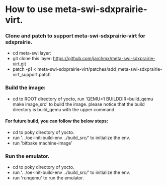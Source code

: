 # How to use meta-swi-sdxprairie-virt.

### Clone and patch to support meta-swi-sdxprairie-virt for sdxprairie.

  - cd meta-swi layer: 
  - git clone this layer: https://github.com/jarchmx/meta-swi-sdxprairie-virt.git
  - patch -p1 < meta-swi-sdxprairie-virt/patches/add_meta-swi-sdxprairie-virt_support.patch

### Build the image:
  - cd to ROOT directory of yocto, run 'QEMU=1 BUILDDIR=build_qemu make image_src' to build the image.
  please notice that the build directory is build_qemu with the upper command.
   #### For future build,  you can follow the below steps:
  - cd to poky directory of yocto.
  - run '. ./oe-init-build-env ../build_src/' to initialize the env.
  - run 'bitbake machine-image'
### Run the emulator.
  - cd to poky directory of yocto.
  - run '. ./oe-init-build-env  ../build_src/' to initialize the env. 
  - run 'runqemu' to run the emulator.
